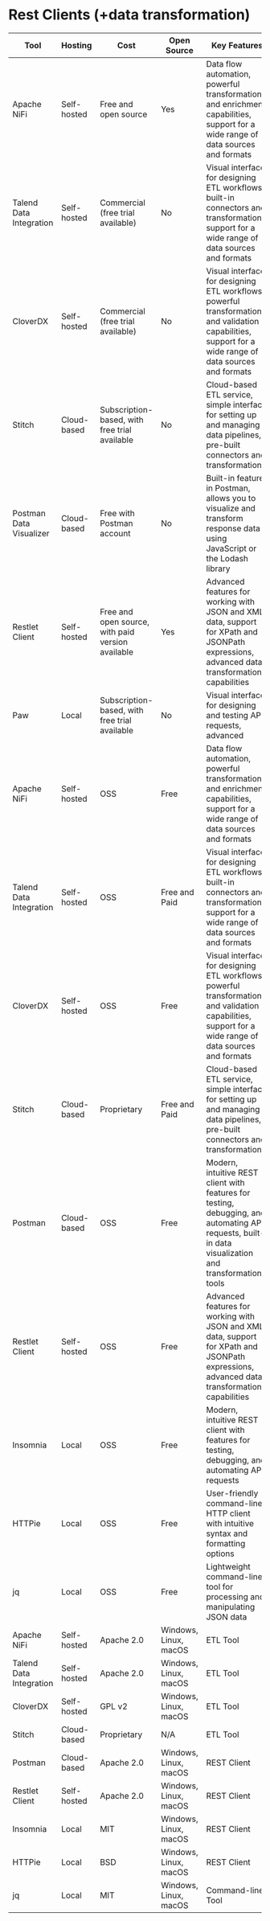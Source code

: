 # Rest Clients (+data transformation)

| Tool | Hosting | Cost | Open Source | Key Features |
| --- | --- | --- | --- | --- |
| Apache NiFi | Self-hosted | Free and open source | Yes | Data flow automation, powerful transformation and enrichment capabilities, support for a wide range of data sources and formats |
| Talend Data Integration | Self-hosted | Commercial (free trial available) | No | Visual interface for designing ETL workflows, built-in connectors and transformations, support for a wide range of data sources and formats |
| CloverDX | Self-hosted | Commercial (free trial available) | No | Visual interface for designing ETL workflows, powerful transformation and validation capabilities, support for a wide range of data sources and formats |
| Stitch | Cloud-based | Subscription-based, with free trial available | No | Cloud-based ETL service, simple interface for setting up and managing data pipelines, pre-built connectors and transformations |
| Postman Data Visualizer | Cloud-based | Free with Postman account | No | Built-in feature in Postman, allows you to visualize and transform response data using JavaScript or the Lodash library |
| Restlet Client | Self-hosted | Free and open source, with paid version available | Yes | Advanced features for working with JSON and XML data, support for XPath and JSONPath expressions, advanced data transformation capabilities |
| Paw | Local | Subscription-based, with free trial available | No | Visual interface for designing and testing API requests, advanced |
| Apache NiFi | Self-hosted | OSS | Free | Data flow automation, powerful transformation and enrichment capabilities, support for a wide range of data sources and formats |
| Talend Data Integration | Self-hosted | OSS | Free and Paid | Visual interface for designing ETL workflows, built-in connectors and transformations, support for a wide range of data sources and formats |
| CloverDX | Self-hosted | OSS | Free | Visual interface for designing ETL workflows, powerful transformation and validation capabilities, support for a wide range of data sources and formats |
| Stitch | Cloud-based | Proprietary | Free and Paid | Cloud-based ETL service, simple interface for setting up and managing data pipelines, pre-built connectors and transformations |
| Postman | Cloud-based | OSS | Free | Modern, intuitive REST client with features for testing, debugging, and automating API requests, built-in data visualization and transformation tools |
| Restlet Client | Self-hosted | OSS | Free | Advanced features for working with JSON and XML data, support for XPath and JSONPath expressions, advanced data transformation capabilities |
| Insomnia | Local | OSS | Free | Modern, intuitive REST client with features for testing, debugging, and automating API requests |
| HTTPie | Local | OSS | Free | User-friendly command-line HTTP client with intuitive syntax and formatting options |
| jq | Local | OSS | Free | Lightweight command-line tool for processing and manipulating JSON data |
| Apache NiFi | Self-hosted | Apache 2.0 | Windows, Linux, macOS | ETL Tool |
| Talend Data Integration | Self-hosted | Apache 2.0 | Windows, Linux, macOS | ETL Tool |
| CloverDX | Self-hosted | GPL v2 | Windows, Linux, macOS | ETL Tool |
| Stitch | Cloud-based | Proprietary | N/A | ETL Tool |
| Postman | Cloud-based | Apache 2.0 | Windows, Linux, macOS | REST Client |
| Restlet Client | Self-hosted | Apache 2.0 | Windows, Linux, macOS | REST Client |
| Insomnia | Local | MIT | Windows, Linux, macOS | REST Client |
| HTTPie | Local | BSD | Windows, Linux, macOS | REST Client |
| jq | Local | MIT | Windows, Linux, macOS | Command-line Tool |